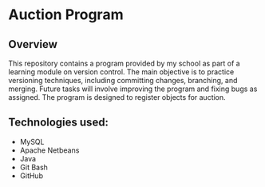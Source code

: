 # Auction Program

## Overview

This repository contains a program provided by my school as part of a learning module on version control. The main objective is to practice versioning techniques, including committing changes, branching, and merging. Future tasks will involve improving the program and fixing bugs as assigned. The program is designed to register objects for auction.

## Technologies used:

- MySQL
- Apache Netbeans
- Java
- Git Bash
- GitHub
